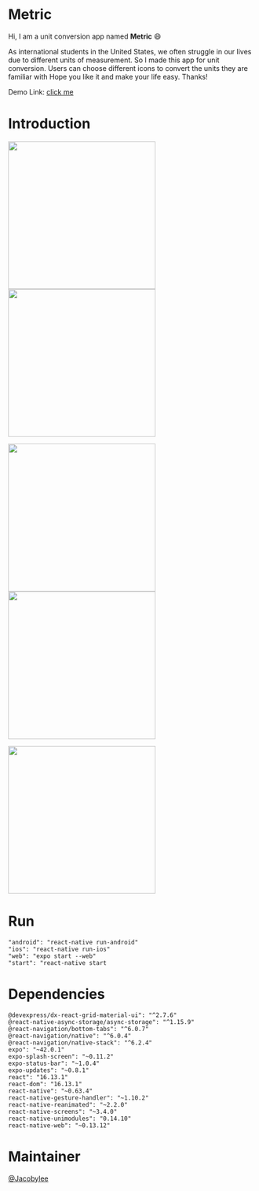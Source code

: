 # Metric
Hi, I am a unit conversion app named **Metric** 😄

As international students in the United States, we often struggle in our lives due to different units of measurement. 
So I made this app for unit conversion. Users can choose different icons to convert the units they are familiar with
Hope you like it and make your life easy. Thanks!

Demo Link: [click me](https://drive.google.com/file/d/1hDhYMQyHt3CgNrPfYpsfwecTGRyC0Nnt/view?usp=sharing)
# Introduction
<a><img src="https://github.com/Jacobylee/COSI-153-Metric/blob/master/assets/homepage.PNG" width="300"/></a>
<a><img src="https://github.com/Jacobylee/COSI-153-Metric/blob/master/screenshot/home.jpg?raw=true" width="300"/></a>

<a><img src="https://github.com/Jacobylee/COSI-153-Metric/blob/master/screenshot/convertor1.jpg?raw=true" width="300"/></a>
<a><img src="https://github.com/Jacobylee/COSI-153-Metric/blob/master/screenshot/convertor2.jpg?raw=true" width="300"/></a>

<a><img src="https://github.com/Jacobylee/COSI-153-Metric/blob/master/assets/aboutpage.PNG" width="300"/></a>

# Run
    "android": "react-native run-android"
    "ios": "react-native run-ios"
    "web": "expo start --web"
    "start": "react-native start
# Dependencies
    @devexpress/dx-react-grid-material-ui": "^2.7.6"
    @react-native-async-storage/async-storage": "^1.15.9"
    @react-navigation/bottom-tabs": "^6.0.7"
    @react-navigation/native": "^6.0.4"
    @react-navigation/native-stack": "^6.2.4"
    expo": "~42.0.1"
    expo-splash-screen": "~0.11.2"
    expo-status-bar": "~1.0.4"
    expo-updates": "~0.8.1"
    react": "16.13.1"
    react-dom": "16.13.1"
    react-native": "~0.63.4"
    react-native-gesture-handler": "~1.10.2"
    react-native-reanimated": "~2.2.0"
    react-native-screens": "~3.4.0"
    react-native-unimodules": "0.14.10"
    react-native-web": "~0.13.12"
# Maintainer
[@Jacobylee](https://github.com/Jacobylee)
